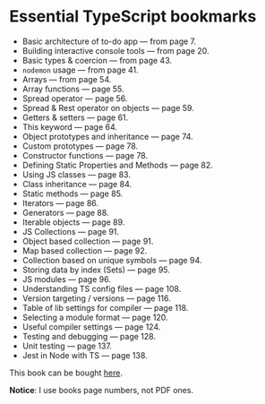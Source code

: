 # Essential TypeScript bookmarks
* Basic architecture of to-do app — from page 7.
* Building interactive console tools — from page 20.
* Basic types & coercion — from page 43.
* `nodemon` usage — from page 41.
* Arrays — from page 54.
* Array functions — page 55.
* Spread operator — page 56.
* Spread & Rest operator on objects — page 59.
* Getters & setters — page 61.
* This keyword — page 64.
* Object prototypes and inheritance — page 74.
* Custom prototypes — page 78.
* Constructor functions — page 78.
* Defining Static Properties and Methods — page 82.
* Using JS classes — page 83.
* Class inheritance — page 84.
* Static methods — page 85.
* Iterators — page 86.
* Generators — page 88.
* Iterable objects — page 89. 
* JS Collections — page 91.
* Object based collection — page 91.
* Map based collection — page 92.
* Collection based on unique symbols — page 94.
* Storing data by index (Sets) — page 95.
* JS modules — page 96.
* Understanding TS config files — page 108.
* Version targeting / versions — page 116.
* Table of lib settings for compiler — page 118.
* Selecting a module format — page 120.
* Useful compiler settings — page 124.
* Testing and debugging — page 128.
* Unit testing — page 137.
* Jest in Node with TS — page 138.

 
This book can be bought [here](https://www.apress.com/gp/book/9781484270103).

__Notice__: I use books page numbers, not PDF ones. 


